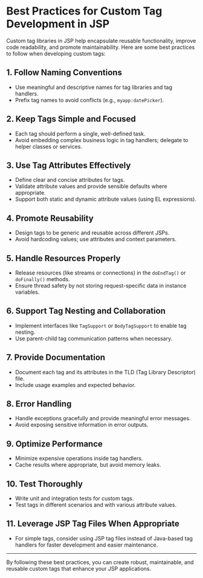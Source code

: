 # Best Practices for Custom Tag Development in JSP

Custom tag libraries in JSP help encapsulate reusable functionality, improve code readability, and promote maintainability. Here are some best practices to follow when developing custom tags:

## 1. **Follow Naming Conventions**

- Use meaningful and descriptive names for tag libraries and tag handlers.
- Prefix tag names to avoid conflicts (e.g., `myapp:datePicker`).

## 2. **Keep Tags Simple and Focused**

- Each tag should perform a single, well-defined task.
- Avoid embedding complex business logic in tag handlers; delegate to helper classes or services.

## 3. **Use Tag Attributes Effectively**

- Define clear and concise attributes for tags.
- Validate attribute values and provide sensible defaults where appropriate.
- Support both static and dynamic attribute values (using EL expressions).

## 4. **Promote Reusability**

- Design tags to be generic and reusable across different JSPs.
- Avoid hardcoding values; use attributes and context parameters.

## 5. **Handle Resources Properly**

- Release resources (like streams or connections) in the `doEndTag()` or `doFinally()` methods.
- Ensure thread safety by not storing request-specific data in instance variables.

## 6. **Support Tag Nesting and Collaboration**

- Implement interfaces like `TagSupport` or `BodyTagSupport` to enable tag nesting.
- Use parent-child tag communication patterns when necessary.

## 7. **Provide Documentation**

- Document each tag and its attributes in the TLD (Tag Library Descriptor) file.
- Include usage examples and expected behavior.

## 8. **Error Handling**

- Handle exceptions gracefully and provide meaningful error messages.
- Avoid exposing sensitive information in error outputs.

## 9. **Optimize Performance**

- Minimize expensive operations inside tag handlers.
- Cache results where appropriate, but avoid memory leaks.

## 10. **Test Thoroughly**

- Write unit and integration tests for custom tags.
- Test tags in different scenarios and with various attribute values.

## 11. **Leverage JSP Tag Files When Appropriate**

- For simple tags, consider using JSP tag files instead of Java-based tag handlers for faster development and easier maintenance.

---

By following these best practices, you can create robust, maintainable, and reusable custom tags that enhance your JSP applications.

